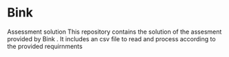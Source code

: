 # Bink
Assessment solution
This repository contains the solution of the assesment provided by Bink . It includes an csv file to read and process according to the provided 
requirnments
